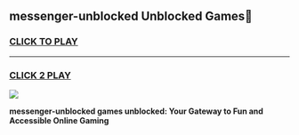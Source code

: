 
## messenger-unblocked Unblocked Games👋
<h3>
<a href="https://news.freeplayer.one?title=messenger-unblocked&ref=16F">CLICK TO PLAY</a></h3>
<hr>

<h3>
<a href="https://news.freeplayer.one?title=messenger-unblocked&ref=16F">CLICK 2 PLAY</a>
  
</h3>

<a href="https://news.freeplayer.one?title=messenger-unblocked&ref=16F/"><img src="https://clearcache.store/games.png"></a>


**messenger-unblocked games unblocked: Your Gateway to Fun and Accessible Online Gaming**
